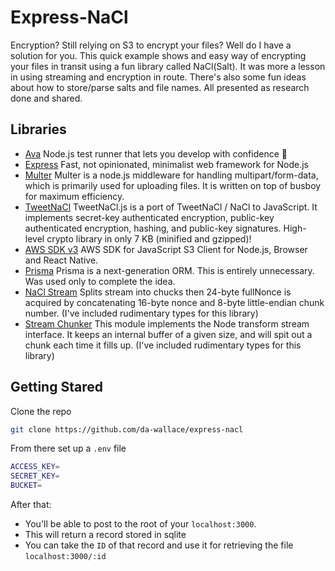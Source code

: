 # Express-NaCl

Encryption? Still relying on S3 to encrypt your files? Well do I have a solution for you. This quick example shows and easy way of encrypting your files in transit using a fun library called NaCl(Salt). It was more a lesson in using streaming and encryption in route. There's also some fun ideas about how to store/parse salts and file names. All presented as research done and shared.

## Libraries

- [Ava](https://github.com/ava) Node.js test runner that lets you develop with confidence 🚀
- [Express](https://expressjs.com) Fast, not opinionated, minimalist web framework for Node.js
- [Multer](https://github.com/expressjs/multer) Multer is a node.js middleware for handling multipart/form-data, which is primarily used for uploading files. It is written on top of busboy for maximum efficiency.
- [TweetNaCl](https://tweetnacl.js.org/#/) TweetNaCl.js is a port of TweetNaCl / NaCl to JavaScript. It implements secret-key authenticated encryption, public-key authenticated encryption, hashing, and public-key signatures. High-level crypto library in only 7 KB (minified and gzipped)!
- [AWS SDK v3](https://docs.aws.amazon.com/AWSJavaScriptSDK/v3/latest/clients/client-s3/index.html) AWS SDK for JavaScript S3 Client for Node.js, Browser and React Native.
- [Prisma](https://github.com/prisma/prisma) Prisma is a next-generation ORM. This is entirely unnecessary. Was used only to complete the idea.
- [NaCl Stream](https://github.com/dchest/nacl-stream-js) Splits stream into chucks then 24-byte fullNonce is acquired by concatenating 16-byte nonce and 8-byte little-endian chunk number. (I've included rudimentary types for this library)
- [Stream Chunker](https://github.com/creativecreature/stream-chunker) This module implements the Node transform stream interface. It keeps an internal buffer of a given size, and will spit out a chunk each time it fills up. (I've included rudimentary types for this library)

## Getting Stared

Clone the repo

```bash
git clone https://github.com/da-wallace/express-nacl
```

From there set up a `.env` file
```bash
ACCESS_KEY=
SECRET_KEY=
BUCKET=
```

After that: 
- You'll be able to post to the root of your `localhost:3000`.
- This will return a record stored in sqlite
- You can take the `ID` of that record and use it for retrieving the file `localhost:3000/:id`